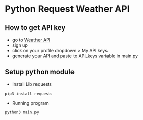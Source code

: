 # Python Request Weather API

## How to get API key
* go to [Weather API](https://openweathermap.org/api)
* sign up 
* click on your profile dropdown > My API keys
* generate your API and paste to API_keys variable in main.py


## Setup python module
* Install Lib requests
```
pip3 install requests
```

* Running program
```
python3 main.py
```
